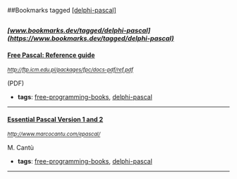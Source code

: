 ##Bookmarks tagged [[delphi-pascal]](https://www.bookmarks.dev?q=[delphi-pascal])

_<sup><sup>[www.bookmarks.dev/tagged/delphi-pascal](https://www.bookmarks.dev/tagged/delphi-pascal)</sup></sup>_
---
#### [Free Pascal: Reference guide](http://ftp.icm.edu.pl/packages/fpc/docs-pdf/ref.pdf)
_<sup>http://ftp.icm.edu.pl/packages/fpc/docs-pdf/ref.pdf</sup>_

(PDF)
* **tags**: [free-programming-books](../tagged/free-programming-books.md), [delphi-pascal](../tagged/delphi-pascal.md)
---
#### [Essential Pascal Version 1 and 2](http://www.marcocantu.com/epascal/)
_<sup>http://www.marcocantu.com/epascal/</sup>_

M. Cantù
* **tags**: [free-programming-books](../tagged/free-programming-books.md), [delphi-pascal](../tagged/delphi-pascal.md)
---
